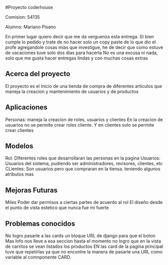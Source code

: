 #Proyecto coderhouse

Comision: 54135

Alumno: Mariano Pisano

En primer lugar quiero decir que me da verguenza esta entrega.
SI bien cumple lo pedido y trate de no hacer solo un copy paste de lo que dio el profe
agregandole cosas mias que investigue, he de decir que como estuve de vacaciones tuve solo dos dias para hacerla
No es una excusa ni nada, solo que me gusta hacer entregas lindas y con muchas cosas extras


## Acerca del proyecto
El proyecto es el inicio de una tienda de compra de diferentes articulos que maneja la creacion y mantenimiento de usuarios y de productos

## Aplicaciones
Personas: maneja la creacion de roles, usuarios y clientes
En la creacion de usuarios no se permite crear roles cliente.
Y en clientes solo se permite crear clientes

## Modelos
Rol: DIferentes roles que desarrollaran las personas en la pagina
Usuarios: Usuarios del sistema, pudiendo ser administradores, revisores, clientes, etc
CLientes: Son usuarios pero que compraran en la tiensa. teniendo algunos atributos mas


## Mejoras Futuras
Miles
Poder dar permisos a ciertas partes de acuerdo al rol
El diseño desde el punto de vista estetico que nunca fue mi fuerte

## Problemas conocidos
No logro pasarle a las cards un bloque URL de django para que el boton Mas Info nos lleve a esa seccion
hasta el momento no logro que en la vista de carritos se vean listados los productos
EN las card de la pagina principal tuve que repetirlas ya que no encontre la manera de pasarle una URL como variable al comnponente CARD.